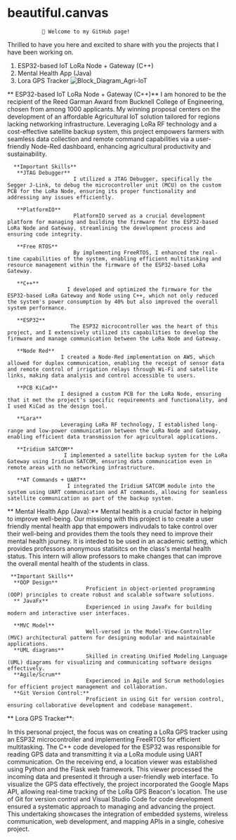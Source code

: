 # beautiful.canvas



               👋 Welcome to my GitHub page!

Thrilled to have you here and excited to share with you the projects that I have been working on.

1. ESP32-based IoT LoRa Node + Gateway (C++)
2. Mental Health App (Java)
3. Lora GPS Tracker
  ![Block_Diagram_Agri-IoT](https://github.com/mar-056/beautiful.canvas/assets/103758905/7e52522f-8f35-4b88-9b94-7b7ed20978fe)

** ESP32-based IoT LoRa Node + Gateway (C++)**
I am honored to be the recipient of the Reed Garman Award from Bucknell College of Engineering, chosen from among 1000 applicants. My winning proposal centers on the development of an affordable Agricultural IoT solution tailored for regions lacking networking infrastructure. Leveraging LoRa RF technology and a cost-effective satellite backup system, this project empowers farmers with seamless data collection and remote command capabilities via a user-friendly Node-Red dashboard, enhancing agricultural productivity and sustainability.

      **Important Skills**
       **JTAG Debugger**
                         I utilized a JTAG Debugger, specifically the Segger J-Link, to debug the microcontroller unit (MCU) on the custom PCB for the LoRa Node, ensuring its proper functionality and addressing any issues efficiently.

       **PlatformIO**
                         PlatformIO served as a crucial development platform for managing and building the firmware for the ESP32-based LoRa Node and Gateway, streamlining the development process and ensuring code integrity.

       **Free RTOS**
                         By implementing FreeRTOS, I enhanced the real-time capabilities of the system, enabling efficient multitasking and resource management within the firmware of the ESP32-based LoRa Gateway.
       
       **C++**
                       I developed and optimized the firmware for the ESP32-based LoRa Gateway and Node using C++, which not only reduced the system's power consumption by 40% but also improved the overall system performance.

       **ESP32**
                        The ESP32 microcontroller was the heart of this project, and I extensively utilized its capabilities to develop the firmware and manage communication between the LoRa Node and Gateway.

       **Node Red**
                     I created a Node-Red implementation on AWS, which allowed for duplex communication, enabling the receipt of sensor data and remote control of irrigation relays through Wi-Fi and satellite links, making data analysis and control accessible to users.
       
       **PCB KiCad**
                     I designed a custom PCB for the LoRa Node, ensuring that it met the project's specific requirements and functionality, and I used KiCad as the design tool.

       **Lora**
                     Leveraging LoRa RF technology, I established long-range and low-power communication between the LoRa Node and Gateway, enabling efficient data transmission for agricultural applications.

       **Iridium SATCOM**
                      I implemented a satellite backup system for the LoRa Gateway using Iridium SATCOM, ensuring data communication even in remote areas with no networking infrastructure.

       **AT Commands + UART**
                       I integrated the Iridium SATCOM module into the system using UART communication and AT commands, allowing for seamless satellite communication as part of the backup system.




                       
   **  Mental Health App (Java):**
       Mental health is a crucial factor in helping to improve well-being. Our missiong with this project is to create
       a user friendly mental health app that empowers indivudals to take control over their well-being and provides them the tools
       they need to improve their mental health journey. It is inteded to be used in an academic setting, which provides professors 
       anonymous statisitcs on the class's mental health status. This intern will allow professors to make changes that can improve the overall
       mental health of the students in class.

     **Important Skills**
      **OOP Design** 
                             Proficient in object-oriented programming (OOP) principles to create robust and scalable software solutions.
      ** JavaFx**
                             Experienced in using JavaFx for building modern and interactive user interfaces.

      **MVC Model**
                             Well-versed in the Model-View-Controller (MVC) architectural pattern for designing modular and maintainable applications.
      **UML diagrams**
                             Skilled in creating Unified Modeling Language (UML) diagrams for visualizing and communicating software designs effectively.
      **Agile/Scrum**
                             Experienced in Agile and Scrum methodologies for efficient project management and collaboration.
      **Git Version Control:**
                             Proficient in using Git for version control, ensuring collaborative development and codebase management.

  ** Lora GPS Tracker**:
  
In this personal project, the focus was on creating a LoRa GPS tracker using an ESP32 microcontroller and implementing FreeRTOS for efficient multitasking. The C++ code developed for the ESP32 was responsible for reading GPS data and transmitting it via a LoRa module using UART communication. On the receiving end, a location viewer was established using Python and the Flask web framework. This viewer processed the incoming data and presented it through a user-friendly web interface. To visualize the GPS data effectively, the project incorporated the Google Maps API, allowing real-time tracking of the LoRa GPS Beacon's location. The use of Git for version control and Visual Studio Code for code development ensured a systematic approach to managing and advancing the project. This undertaking showcases the integration of embedded systems, wireless communication, web development, and mapping APIs in a single, cohesive project.

   

